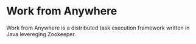 # Work from Anywhere

Work from Anywhere is a distributed task execution framework written in Java levereging Zookeeper.
